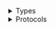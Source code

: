 <details>
<summary>Types</summary>

  - [Wafv2Client](/aws-sdk-swift/reference/0.x/AWSWAFV2/Wafv2Client)
  - [Wafv2Client.Wafv2ClientConfiguration](/aws-sdk-swift/reference/0.x/AWSWAFV2/Wafv2Client.Wafv2ClientConfiguration)
  - [Wafv2ClientLogHandlerFactory](/aws-sdk-swift/reference/0.x/AWSWAFV2/Wafv2ClientLogHandlerFactory)
  - [Wafv2ClientTypes](/aws-sdk-swift/reference/0.x/AWSWAFV2/Wafv2ClientTypes)

</details>

<details>
<summary>Protocols</summary>

  - [Wafv2ClientProtocol](/aws-sdk-swift/reference/0.x/AWSWAFV2/Wafv2ClientProtocol)

</details>
